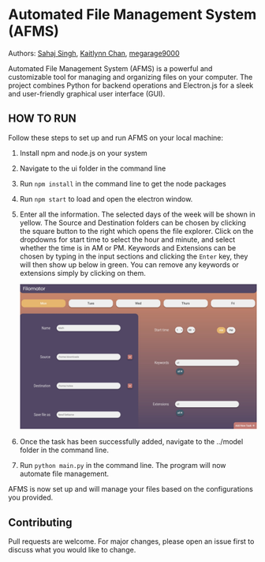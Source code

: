 # Automated File Management System (AFMS)

Authors:
[Sahaj Singh](https://github.com/SatireSage), [Kaitlynn Chan](https://github.com/kaitlynnchan), [megarage9000](https://github.com/megarage9000)

Automated File Management System (AFMS) is a powerful and customizable tool for managing and organizing files on your computer. The project combines Python for backend operations and Electron.js for a sleek and user-friendly graphical user interface (GUI).

## HOW TO RUN

Follow these steps to set up and run AFMS on your local machine:

1. Install npm and node.js on your system
2. Navigate to the ui folder in the command line
3. Run `npm install` in the command line to get the node packages
4. Run `npm start` to load and open the electron window.
5. Enter all the information. The selected days of the week will be shown in yellow. The Source and Destination folders
   can be chosen by clicking the square button to the right which opens the file explorer. Click on the dropdowns for
   start time to select the hour and minute, and select whether the time is in AM or PM. Keywords and Extensions can be
   chosen by typing in the input sections and clicking the `Enter` key, they will then show up below in green. You can
   remove any keywords or extensions simply by clicking on them.

   ![new task page](./assets/new-task-page.jpg)

6. Once the task has been successfully added, navigate to the ../model folder in the command line.
7. Run `python main.py` in the command line. The program will now automate file management.

AFMS is now set up and will manage your files based on the configurations you provided.

## Contributing

Pull requests are welcome. For major changes, please open an issue first to discuss what you would like to change.
